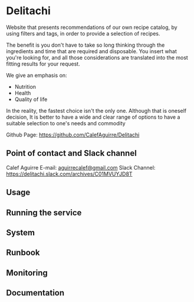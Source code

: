 # Delitachi
 Website that presents recommendations of our own recipe catalog,
 by using filters and tags, in order to provide a selection of recipes.

 The benefit is you don't have to take so long thinking through the ingredients and time that are required and disposable.
 You insert what you're looking for, and all those considerations are translated into the most fitting results for your request.

 We give an emphasis on:
 - Nutrition
 - Health
 - Quality of life

 In the reality, the fastest choice isn't the only one.
 Although that is oneself decision, It is better
 to have a wide and clear range of options to have a
 suitable selection to one's needs and commodity

 Github Page: https://github.com/CalefAguirre/Delitachi

## Point of contact and Slack channel
 Calef Aguirre
  E-mail: aguirrecalef@gmail.com
  Slack Channel: https://delitachi.slack.com/archives/C01MVUYJD8T

## Usage


## Running the service


## System


## Runbook


## Monitoring


## Documentation
